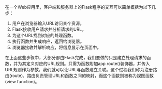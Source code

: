 在一个Web应用里，客户端和服务器上的Flask程序的交互可以简单概括为以下几步：

1) 用户在浏览器输入URL访问某个资源。
2) Flask接收用户请求并分析请求的URL。
3) 为这个URL找到对应的处理函数。
4) 执行函数并生成响应，返回给浏览器。
5) 浏览器接收并解析响应，将信息显示在页面中。


在上面这些步骤中，大部分都由Flask完成，我们要做的只是建立处理请求的函数，并为其定义对应的URL规则。只需为函数附加app.route()装饰器，并传入URL规则作为参数，我们就可以让URL与函数建立关联。这个过程我们称为注册路由(route)，路由负责管理URL和函数之间的映射，而这个函数则被称为视图函数(view function)。

